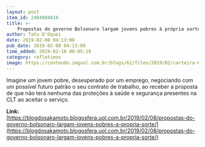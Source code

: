 ```yaml
---
layout: post
item_id: 2484984819
title: >-
    Propostas do governo Bolsonaro largam jovens pobres à própria sorte
author: Tatu D'Oquei
date: 2019-02-08 04:13:00
pub_date: 2019-02-08 04:13:00
time_added: 2019-02-10 00:05:19
category: refletimos
image: https://conteudo.imguol.com.br/blogs/61/files/2019/02/carteira-615x300.jpg
---
```


Imagine um jovem pobre, desesperado por um emprego, negociando com um possível futuro patrão o seu contrato de trabalho, ao receber a proposta de que não terá nenhuma das proteções à saúde e segurança presentes na CLT ao aceitar o serviço.

**Link:** [https://blogdosakamoto.blogosfera.uol.com.br/2019/02/08/propostas-do-governo-bolsonaro-largam-jovens-pobres-a-propria-sorte/](https://blogdosakamoto.blogosfera.uol.com.br/2019/02/08/propostas-do-governo-bolsonaro-largam-jovens-pobres-a-propria-sorte/)

